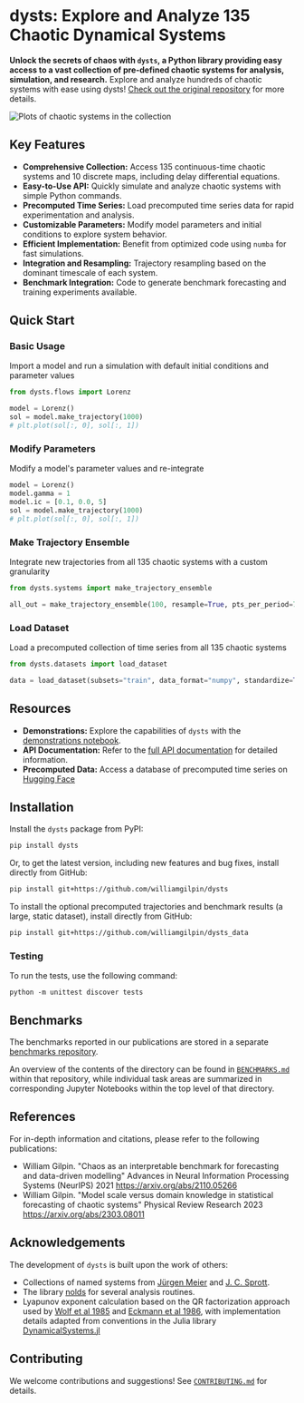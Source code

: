 # dysts: Explore and Analyze 135 Chaotic Dynamical Systems

**Unlock the secrets of chaos with `dysts`, a Python library providing easy access to a vast collection of pre-defined chaotic systems for analysis, simulation, and research.**  Explore and analyze hundreds of chaotic systems with ease using dysts!  [Check out the original repository](https://github.com/GilpinLab/dysts) for more details.

![Plots of chaotic systems in the collection](dysts/data/logo.png)

## Key Features

*   **Comprehensive Collection:** Access 135 continuous-time chaotic systems and 10 discrete maps, including delay differential equations.
*   **Easy-to-Use API:** Quickly simulate and analyze chaotic systems with simple Python commands.
*   **Precomputed Time Series:** Load precomputed time series data for rapid experimentation and analysis.
*   **Customizable Parameters:** Modify model parameters and initial conditions to explore system behavior.
*   **Efficient Implementation:** Benefit from optimized code using `numba` for fast simulations.
*   **Integration and Resampling:**  Trajectory resampling based on the dominant timescale of each system.
*   **Benchmark Integration:** Code to generate benchmark forecasting and training experiments available.

## Quick Start

### Basic Usage

Import a model and run a simulation with default initial conditions and parameter values
```python
from dysts.flows import Lorenz

model = Lorenz()
sol = model.make_trajectory(1000)
# plt.plot(sol[:, 0], sol[:, 1])
```

### Modify Parameters
Modify a model's parameter values and re-integrate
```python
model = Lorenz()
model.gamma = 1
model.ic = [0.1, 0.0, 5]
sol = model.make_trajectory(1000)
# plt.plot(sol[:, 0], sol[:, 1])
```

### Make Trajectory Ensemble
Integrate new trajectories from all 135 chaotic systems with a custom granularity
```python
from dysts.systems import make_trajectory_ensemble

all_out = make_trajectory_ensemble(100, resample=True, pts_per_period=75)
```

### Load Dataset
Load a precomputed collection of time series from all 135 chaotic systems
```python
from dysts.datasets import load_dataset

data = load_dataset(subsets="train", data_format="numpy", standardize=True)
```

## Resources

*   **Demonstrations:** Explore the capabilities of `dysts` with the [demonstrations notebook](demos.ipynb).
*   **API Documentation:**  Refer to the [full API documentation](https://gilpinlab.github.io/dysts/spbuild/html/index.html) for detailed information.
*   **Precomputed Data:** Access a database of precomputed time series on [Hugging Face](https://huggingface.co/datasets/williamgilpin/dysts)

## Installation

Install the `dysts` package from PyPI:

```bash
pip install dysts
```

Or, to get the latest version, including new features and bug fixes, install directly from GitHub:

```bash
pip install git+https://github.com/williamgilpin/dysts
```

To install the optional precomputed trajectories and benchmark results (a large, static dataset), install directly from GitHub:

```bash
pip install git+https://github.com/williamgilpin/dysts_data
```

### Testing

To run the tests, use the following command:
```
python -m unittest discover tests
```

## Benchmarks

The benchmarks reported in our publications are stored in a separate [benchmarks repository](https://github.com/williamgilpin/dysts_data/tree/main/dysts_data/benchmarks).

An overview of the contents of the directory can be found in [`BENCHMARKS.md`](https://github.com/williamgilpin/dysts_data/tree/main/dysts_data/benchmarks/BENCHMARKS.md) within that repository, while individual task areas are summarized in corresponding Jupyter Notebooks within the top level of that directory.

## References

For in-depth information and citations, please refer to the following publications:

*   William Gilpin. "Chaos as an interpretable benchmark for forecasting and data-driven modelling" Advances in Neural Information Processing Systems (NeurIPS) 2021 https://arxiv.org/abs/2110.05266
*   William Gilpin. "Model scale versus domain knowledge in statistical forecasting of chaotic systems" Physical Review Research 2023 https://arxiv.org/abs/2303.08011

## Acknowledgements

The development of `dysts` is built upon the work of others:

*   Collections of named systems from [Jürgen Meier](http://www.3d-meier.de/tut19/Seite1.html) and [J. C. Sprott](http://sprott.physics.wisc.edu/sprott.htm).
*   The library [nolds](https://github.com/CSchoel/nolds) for several analysis routines.
*   Lyapunov exponent calculation based on the QR factorization approach used by [Wolf et al 1985](https://www.sciencedirect.com/science/article/abs/pii/0167278985900119) and [Eckmann et al 1986](https://journals.aps.org/pra/abstract/10.1103/PhysRevA.34.4971), with implementation details adapted from conventions in the Julia library [DynamicalSystems.jl](https://github.com/JuliaDynamics/DynamicalSystems.jl/)

## Contributing

We welcome contributions and suggestions! See [`CONTRIBUTING.md`](CONTRIBUTING.md) for details.